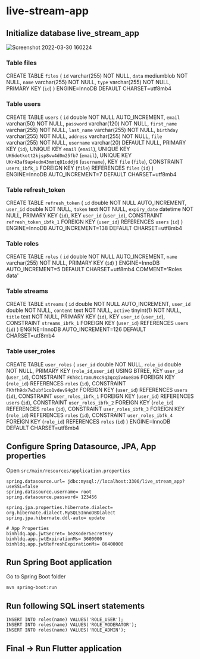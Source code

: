# live-stream-app

## Initialize database live_stream_app
![Screenshot 2022-03-30 160224](https://user-images.githubusercontent.com/42068261/161008277-cd3f9f24-3adf-4f33-aa2d-32c66873a31a.png)
### Table files
CREATE TABLE `files` (
 `id` varchar(255) NOT NULL,
 `data` mediumblob NOT NULL,
 `name` varchar(255) NOT NULL,
 `type` varchar(255) NOT NULL,
 PRIMARY KEY (`id`)
) ENGINE=InnoDB DEFAULT CHARSET=utf8mb4
### Table users
CREATE TABLE `users` (
 `id` double NOT NULL AUTO_INCREMENT,
 `email` varchar(50) NOT NULL,
 `password` varchar(120) NOT NULL,
 `first_name` varchar(255) NOT NULL,
 `last_name` varchar(255) NOT NULL,
 `birthday` varchar(255) NOT NULL,
 `address` varchar(255) NOT NULL,
 `file` varchar(255) NOT NULL,
 `username` varchar(20) DEFAULT NULL,
 PRIMARY KEY (`id`),
 UNIQUE KEY `email` (`email`),
 UNIQUE KEY `UK6dotkott2kjsp8vw4d0m25fb7` (`email`),
 UNIQUE KEY `UKr43af9ap4edm43mmtq01oddj6` (`username`),
 KEY `file` (`file`),
 CONSTRAINT `users_ibfk_1` FOREIGN KEY (`file`) REFERENCES `files` (`id`)
) ENGINE=InnoDB AUTO_INCREMENT=7 DEFAULT CHARSET=utf8mb4
### Table refresh_token
CREATE TABLE `refresh_token` (
 `id` double NOT NULL AUTO_INCREMENT,
 `user_id` double NOT NULL,
 `token` text NOT NULL,
 `expiry_date` datetime NOT NULL,
 PRIMARY KEY (`id`),
 KEY `user_id` (`user_id`),
 CONSTRAINT `refresh_token_ibfk_1` FOREIGN KEY (`user_id`) REFERENCES `users` (`id`)
) ENGINE=InnoDB AUTO_INCREMENT=138 DEFAULT CHARSET=utf8mb4
### Table roles
CREATE TABLE `roles` (
 `id` double NOT NULL AUTO_INCREMENT,
 `name` varchar(255) NOT NULL,
 PRIMARY KEY (`id`)
) ENGINE=InnoDB AUTO_INCREMENT=5 DEFAULT CHARSET=utf8mb4 COMMENT='Roles data'
### Table streams
CREATE TABLE `streams` (
 `id` double NOT NULL AUTO_INCREMENT,
 `user_id` double NOT NULL,
 `content` text NOT NULL,
 `active` tinyint(1) NOT NULL,
 `title` text NOT NULL,
 PRIMARY KEY (`id`),
 KEY `user_id` (`user_id`),
 CONSTRAINT `streams_ibfk_1` FOREIGN KEY (`user_id`) REFERENCES `users` (`id`)
) ENGINE=InnoDB AUTO_INCREMENT=126 DEFAULT CHARSET=utf8mb4
### Table user_roles
CREATE TABLE `user_roles` (
 `user_id` double NOT NULL,
 `role_id` double NOT NULL,
 PRIMARY KEY (`role_id`,`user_id`) USING BTREE,
 KEY `user_id` (`user_id`),
 CONSTRAINT `FKh8ciramu9cc9q3qcqiv4ue8a6` FOREIGN KEY (`role_id`) REFERENCES `roles` (`id`),
 CONSTRAINT `FKhfh9dx7w3ubf1co1vdev94g3f` FOREIGN KEY (`user_id`) REFERENCES `users` (`id`),
 CONSTRAINT `user_roles_ibfk_1` FOREIGN KEY (`user_id`) REFERENCES `users` (`id`),
 CONSTRAINT `user_roles_ibfk_2` FOREIGN KEY (`role_id`) REFERENCES `roles` (`id`),
 CONSTRAINT `user_roles_ibfk_3` FOREIGN KEY (`role_id`) REFERENCES `roles` (`id`),
 CONSTRAINT `user_roles_ibfk_4` FOREIGN KEY (`role_id`) REFERENCES `roles` (`id`)
) ENGINE=InnoDB DEFAULT CHARSET=utf8mb4

## Configure Spring Datasource, JPA, App properties
Open `src/main/resources/application.properties`

```properties
spring.datasource.url= jdbc:mysql://localhost:3306/live_stream_app?useSSL=false
spring.datasource.username= root
spring.datasource.password= 123456

spring.jpa.properties.hibernate.dialect= org.hibernate.dialect.MySQL5InnoDBDialect
spring.jpa.hibernate.ddl-auto= update

# App Properties
binhldq.app.jwtSecret= bezKoderSecretKey
binhldq.app.jwtExpirationMs= 3600000
binhldq.app.jwtRefreshExpirationMs= 86400000
```

## Run Spring Boot application
Go to Spring Boot folder
```
mvn spring-boot:run
```

## Run following SQL insert statements
```
INSERT INTO roles(name) VALUES('ROLE_USER');
INSERT INTO roles(name) VALUES('ROLE_MODERATOR');
INSERT INTO roles(name) VALUES('ROLE_ADMIN');
```

## Final -> Run Flutter application
